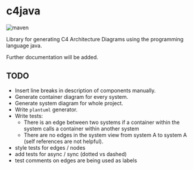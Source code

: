 # c4java

![maven](https://github.com/guija/c4java/actions/workflows/maven.yml/badge.svg)

Library for generating C4 Architecture Diagrams using the programming language java.

Further documentation will be added.

## TODO

- Insert line breaks in description of components manually.
- Generate container diagram for every system.
- Generate system diagram for whole project.
- Write `plantuml` generator.
- Write tests:
    - There is an edge between two systems if a container within the system calls a container within another system
    - There are no edges in the system view from system A to system A (self references are not helpful).
- style tests for edges / nodes
- add tests for async / sync (dotted vs dashed)
- test comments on edges are being used as labels